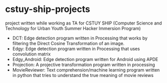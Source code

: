# cstuy-ship-projects
project written while working as TA for CSTUY SHIP (Computer Science and
Technology for Urban Youth Summer Hacker Immersion Program)

- DCT: Edge detection program written in Processing that works by filtering the
  Direct Cosine Transformation of an image.
- Edgy: Edge detection program written in Processing that uses convolution
  matrix
- Edgy_Android: Edge detection program written for Android using APDE
- Projection: A projective transformation program written in processing
- MovieReviewer: Text comprehension/machine learning program written in python
  that tries to understand the true meaning of movie reviews
